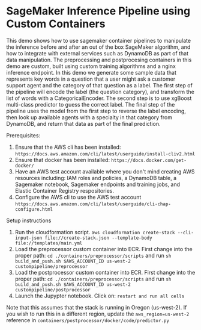 # SageMaker Inference Pipeline using Custom Containers

This demo shows how to use sagemaker container pipelines to manipulate the inference before and after an out of the box SageMaker algorithm, and how to integrate with external services such as DynamoDB as part of that data manipulation. The preprocessing and postprocesing containers in this demo are custom, built using custom training algorithms and a nginx inference endpoint. In this demo we generate some sample data that represents key words in a question that a user might ask a customer support agent and the category of that question as a label. The first step of the pipeline will encode the label (the question category), and transform the list of words with a CategoricalEncoder. The second step is to use xgBoost multi-class predictor to guess the correct label. The final step of the pipeline uses the model from the first step to reverse the label encoding, then look up available agents with a specialty in that category from DynamoDB, and return that data as part of the final prediction.

Prerequisites:

 1. Ensure that the AWS cli has been installed: `https://docs.aws.amazon.com/cli/latest/userguide/install-cliv2.html`
 2. Ensure that docker has been installed: `https://docs.docker.com/get-docker/`
 3. Have an AWS test account available where you don't mind creating AWS resources including: IAM roles and policies, a DynamoDB table, a Sagemaker notebook, Sagemaker endpoints and training jobs, and Elastic Container Registry respositories.
 4. Configure the AWS cli to use the AWS test account `https://docs.aws.amazon.com/cli/latest/userguide/cli-chap-configure.html`

Setup instructions

 1. Run the cloudformation script. `aws cloudformation create-stack --cli-input-json file://create-stack.json --template-body file://templates/main.yml`
 2. Load the preprocessor custom container into ECR. First change into the proper path: `cd ./containers/preprocessor/scripts` and run `sh build_and_push.sh $AWS_ACCOUNT_ID us-west-2 custompipeline/preprocessor`
 3. Load the postprocessor custom container into ECR. First change into the proper path: `cd ./containers/preprocessor/scripts` and run `sh build_and_push.sh $AWS_ACCOUNT_ID us-west-2 custompipeline/postprocessor`
 4. Launch the Jupypter notebook. Click on: `restart and run all cells`

Note that this assumes that the stack is running in Oregon (us-west-2). If you wish to run this in a different region, update the `aws_region=us-west-2` reference in `containers/postprocessor/docker/code/predictor.py`
